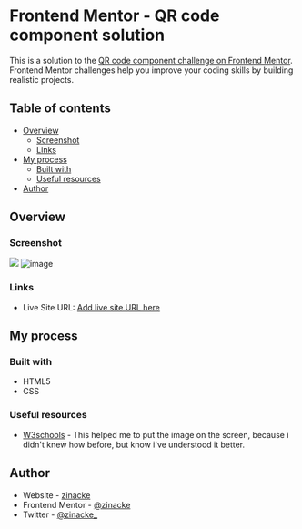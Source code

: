 # Frontend Mentor - QR code component solution

This is a solution to the [QR code component challenge on Frontend Mentor](https://www.frontendmentor.io/challenges/qr-code-component-iux_sIO_H). Frontend Mentor challenges help you improve your coding skills by building realistic projects. 

## Table of contents

- [Overview](#overview)
  - [Screenshot](#screenshot)
  - [Links](#links)
- [My process](#my-process)
  - [Built with](#built-with)
  - [Useful resources](#useful-resources)
- [Author](#author)


## Overview

### Screenshot

![](./screenshot.jpg)
![image](https://user-images.githubusercontent.com/111656470/204814126-ee380f0b-681e-49e2-8186-64420109e80a.png)


### Links

- Live Site URL: [Add live site URL here](https://your-live-site-url.com)

## My process

### Built with

- HTML5
- CSS


### Useful resources

- [W3schools](https://www.w3schools.com/html/html_filepaths.asp) - This helped me to put the image on the screen, because i didn't knew how before, but know i've understood it better.


## Author

- Website - [zinacke](https://www.your-site.com)
- Frontend Mentor - [@zinacke](https://www.frontendmentor.io/profile/zinackes)
- Twitter - [@zinacke_](https://www.twitter.com/zinacke_)

